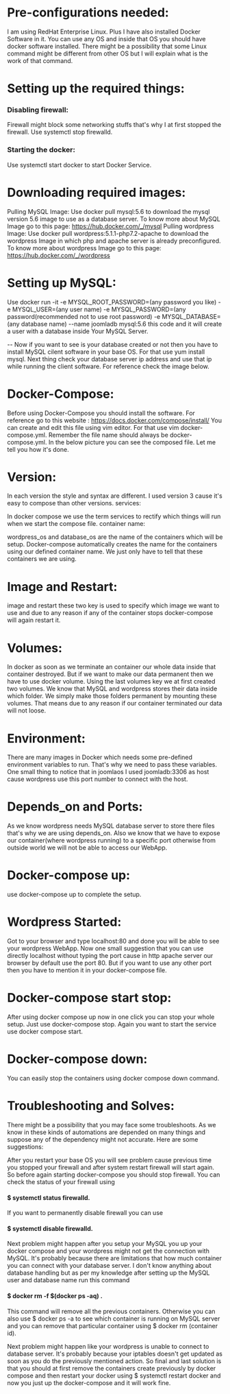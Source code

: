 # Pre-configurations needed:
I am using RedHat Enterprise Linux. Plus I have also installed Docker Software in it. You can use any OS and inside that OS you should have docker software installed. There might be a possibility that some Linux command might be different from other OS but I will explain what is the work of that command.

# Setting up the required things:

### Disabling firewall:

Firewall might block some networking stuffs that's why I at first stopped the firewall.
Use systemctl stop firewalld.

### Starting the docker:

Use systemctl start docker to start Docker Service.

# Downloading required images:
Pulling MySQL Image:
Use docker pull mysql:5.6 to download the mysql version 5.6 image to use as a database server.
To know more about MySQL Image go to this page: https://hub.docker.com/_/mysql
Pulling wordpress Image:
Use docker pull wordpress:5.1.1-php7.2-apache to download the wordpress Image in which php and apache server is already preconfigured.
To know more about wordpress Image go to this page: https://hub.docker.com/_/wordpress

# Setting up MySQL:
Use docker run -it -e MYSQL_ROOT_PASSWORD=(any password you like) -e MYSQL_USER=(any user name) -e MYSQL_PASSWORD=(any password(recommended not to use root password) -e MYSQL_DATABASE=(any database name) --name joomladb mysql:5.6 this code and it will create a user with a database inside Your MySQL Server.

-- Now if you want to see is your database created or not then you have to install MySQL cilent software in your base OS. For that use yum install mysql. Next thing check your database server ip address and use that ip while running the client software. For reference check the image below.

# Docker-Compose:

Before using Docker-Compose you should install the software. For reference go to this website : https://docs.docker.com/compose/install/
You can create and edit this file using vim editor. For that use vim docker-compose.yml. Remember the file name should always be docker-compose.yml.
In the below picture you can see the composed file. Let me tell you how it's done.

# Version:
In each version the style and syntax are different. I used version 3 cause it's easy to compose than other versions.
services:

In docker compose we use the term services to rectify which things will run when we start the compose file.
container name:

wordpress_os and database_os are the name of the containers which will be setup. Docker-compose automatically creates the name for the containers using our defined container name. We just only have to tell that these containers we are using.

# Image and Restart:
image and restart these two key is used to specify which image we want to use and due to any reason if any of the container stops docker-compose will again restart it.

# Volumes:
In docker as soon as we terminate an container our whole data inside that container destroyed. But if we want to make our data permanent then we have to use docker volume. Using the last volumes key we at first created two volumes. We know that MySQL and wordpress stores their data inside which folder. We simply make those folders permanent by mounting these volumes. That means due to any reason if our container terminated our data will not loose.

# Environment:
There are many images in Docker which needs some pre-defined environment variables to run. That's why we need to pass these variables. One small thing to notice that in joomlaos I used joomladb:3306 as host cause wordpress use this port number to connect with the host.

# Depends_on and Ports:
As we know wordpress needs MySQL database server to store there files that's why we are using depends_on. Also we know that we have to expose our container(where wordpress running) to a specific port otherwise from outside world we will not be able to access our WebApp.

# Docker-compose up:
use docker-compose up to complete the setup.

# Wordpress Started:
Got to your browser and type localhost:80 and done you will be able to see your wordpress WebApp. Now one small suggestion that you can use directly localhost without typing the port cause in http apache server our browser by default use the port 80. But if you want to use any other port then you have to mention it in your docker-compose file.

# Docker-compose start stop:
After using docker compose up now in one click you can stop your whole setup. Just use docker-compose stop. Again you want to start the service use docker compose start.


# Docker-compose down:
You can easily stop the containers using docker compose down command.

# Troubleshooting and Solves:

There might be a possibility that you may face some troubleshoots. As we know in these kinds of automations are depended on many things and suppose any of the dependency might not accurate. Here are some suggestions:

After you restart your base OS you will see problem cause previous time you stopped your firewall and after system restart firewall will start again. So before again starting docker-compose you should stop firewall. You can check the status of your firewall using 
#### $ systemctl status firewalld.
If you want to permanently disable firewall you can use
#### $ systemctl disable firewalld.

Next problem might happen after you setup your MySQL you up your docker compose and your wordpress might not get the connection with MySQL. It's probably because there are limitations that how much container you can connect with your database server. I don't know anything about database handling but as per my knowledge after setting up the MySQL user and database name run this command 
#### $ docker rm -f $(docker ps -aq) . 
This command will remove all the previous containers. Otherwise you can also use $ docker ps -a to see which container is running on MySQL server and you can remove that particular container using $ docker rm (container id).

Next problem might happen like your wordpress is unable to connect to database server. It's probably because your iptables doesn't get updated as soon as you do the previously mentioned action. So final and last solution is that you should at first remove the containers create previously by docker compose and then restart your docker using $ systemctl restart docker and now you just up the docker-compose and it will work fine.
